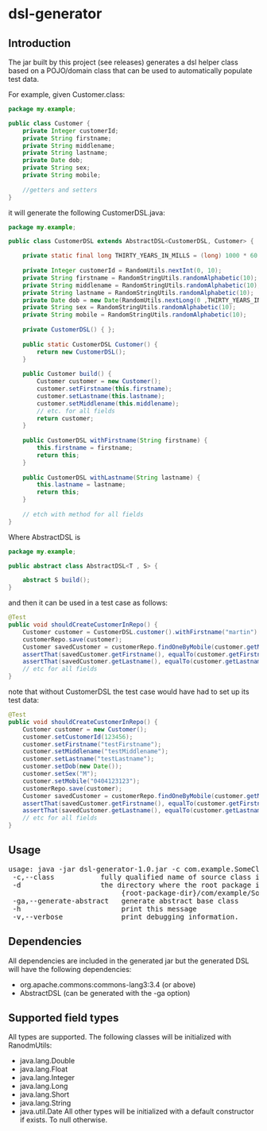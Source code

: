 # dsl-generator
## Introduction

The jar built by this project (see releases) generates a dsl helper class based on a POJO/domain class that can be used to automatically populate test data.

For example, given Customer.class:

```Java
package my.example;

public class Customer {
    private Integer customerId;
    private String firstname;
    private String middlename;
    private String lastname;
    private Date dob;
    private String sex;
    private String mobile;
    
    //getters and setters
}
```

it will generate the following CustomerDSL.java:

```java
package my.example;

public class CustomerDSL extends AbstractDSL<CustomerDSL, Customer> {

    private static final long THIRTY_YEARS_IN_MILLS = (long) 1000 * 60 * 60 * 60 * 24 * 30 * 365 * 30;
    
    private Integer customerId = RandomUtils.nextInt(0, 10);
    private String firstname = RandomStringUtils.randomAlphabetic(10);
    private String middlename = RandomStringUtils.randomAlphabetic(10);
    private String lastname = RandomStringUtils.randomAlphabetic(10);
    private Date dob = new Date(RandomUtils.nextLong(0 ,THIRTY_YEARS_IN_MILLS));
    private String sex = RandomStringUtils.randomAlphabetic(10);
    private String mobile = RandomStringUtils.randomAlphabetic(10);
    
    private CustomerDSL() { };
    
    public static CustomerDSL Customer() {
        return new CustomerDSL();
    }
    
    public Customer build() {
        Customer customer = new Customer();        
        customer.setFirstname(this.firstname); 
        customer.setLastname(this.lastname); 
        customer.setMiddlename(this.middlename); 
        // etc. for all fields
        return customer;
    }
    
    public CustomerDSL withFirstname(String firstname) {
        this.firstname = firstname;
        return this;
    }
    
    public CustomerDSL withLastname(String lastname) {
        this.lastname = lastname;
        return this;
    }
    
    // etch with method for all fields
}
```
Where AbstractDSL is
```java
package my.example;

public abstract class AbstractDSL<T , S> {

	abstract S build();
}
```

and then it can be used in a test case as follows:

```java
@Test
public void shouldCreateCustomerInRepo() {
    Customer customer = CustomerDSL.customer().withFirstname("martin").build();
    customerRepo.save(customer);
    Customer savedCustomer = customerRepo.findOneByMobile(customer.getMobile());
    assertThat(savedCustomer.getFirstname(), equalTo(customer.getFirstname());
    assertThat(savedCustomer.getLastname(), equalTo(customer.getLastname());
    // etc for all fields
}
```
note that without CustomerDSL the test case would have had to set up its test data:
```java
@Test
public void shouldCreateCustomerInRepo() {
    Customer customer = new Customer();
    customer.setCustomerId(123456);
    customer.setFirstname("testFirstname");
    customer.setMiddlename("testMiddlename");
    customer.setLastname("testLastname");
    customer.setDob(new Date());
    customer.setSex("M");
    customer.setMobile("0404123123");
    customerRepo.save(customer);
    Customer savedCustomer = customerRepo.findOneByMobile(customer.getMobile());
    assertThat(savedCustomer.getFirstname(), equalTo(customer.getFirstname());
    assertThat(savedCustomer.getLastname(), equalTo(customer.getLastname());
    // etc for all fields
}
```

## Usage
<pre>
usage: java -jar dsl-generator-1.0.jar -c com.example.SomeClass [options]
 -c,--class <arg>          fully qualified name of source class ie. com.example.SomeClass.
 -d <arg>                  the directory where the root package is located, ie
                           {root-package-dir}/com/example/SomeClass. defaults to current directory.
 -ga,--generate-abstract   generate abstract base class
 -h                        print this message
 -v,--verbose              print debugging information.
</pre>

## Dependencies
All dependencies are included in the generated jar but the generated DSL will have the following dependencies:
* org.apache.commons:commons-lang3:3.4 (or above)
* AbstractDSL (can be generated with the -ga option)

## Supported field types
All types are supported. The following classes will be initialized with RanodmUtils:
* java.lang.Double
* java.lang.Float
* java.lang.Integer
* java.lang.Long
* java.lang.Short
* java.lang.String
* java.util.Date
All other types will be initialized with a default constructor if exists. To null otherwise.
